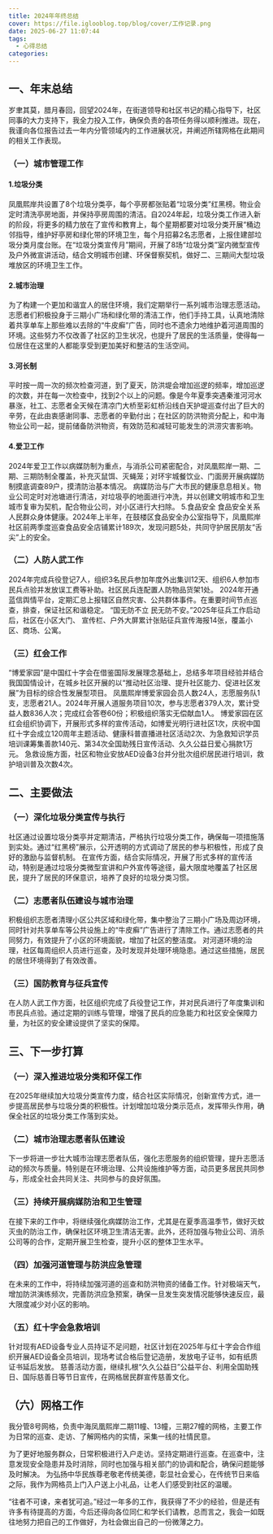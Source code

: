 ```yaml
---
title: 2024年年终总结
cover: https://file.iglooblog.top/blog/cover/工作记录.png
date: 2025-06-27 11:07:44
tags:
  - 心得总结
categories:
---
```


##  一、年末总结 

岁聿其莫，腊月春回，回望2024年，在街道领导和社区书记的精心指导下，社区同事的大力支持下，我全力投入工作，确保负责的各项任务得以顺利推进。现在，我谨向各位报告过去一年内分管领域内的工作进展状况，并阐述所辖网格在此期间的相关工作表现。  

### （一）城市管理工作 

####  1.垃圾分类

凤凰熙岸共设置了8个垃圾分类亭，每个亭房都张贴着“垃圾分类”红黑榜。物业会定时清洗亭房地面，并保持亭房周围的清洁。自2024年起，垃圾分类工作进入新的阶段，将更多的精力放在了宣传和教育上，每个星期都要对垃圾分类开展“桶边邻指导，维护好亭房和绿化带的环境卫生，每个月招募2名志愿者，上报住建部垃圾分类月度台账。在“垃圾分类宣传月”期间，开展了8场“垃圾分类”室内微型宣传及户外微宣讲活动，结合文明城市创建、环保督察契机，做好二、三期间大型垃圾堆放区的环境卫生工作。  

#### 2.城市治理  

为了构建一个更加和谐宜人的居住环境，我们定期举行一系列城市治理志愿活动。志愿者们积极投身于三期小广场和绿化带的清洁工作，他们手持工具，认真地清除着共享单车上那些难以去除的“牛皮癣”广告，同时也不遗余力地维护着河道周围的环境。这些努力不仅改善了社区的卫生状况，也提升了居民的生活质量，使得每一位居住在这里的人都能享受到更加美好和整洁的生活空间。 

####  3.河长制 

 平时按一周一次的频次检查河道，到了夏天，防洪堤会增加巡逻的频率，增加巡逻的次数，并在每一次检查中，找到2个以上的问题。像是今年夏季突遇秦淮河河水暴涨，社工、志愿者全天候在清凉门大桥至彩虹桥沿线白天护堤巡查付出了巨大的辛劳，在此由衷感谢同事、志愿者的辛勤付出；在社区的防洪物资分配上，和中海物业公司一起，提前储备防洪物资，有效防范和减轻可能发生的洪涝灾害影响。  

#### 4.爱卫工作

  2024年爱卫工作以病媒防制为重点，与消杀公司紧密配合，对凤凰熙岸一期、二期、三期防制全覆盖，补充灭鼠饵、灭蝇笼；对环宇城餐饮业、门面房开展病媒防制摸底调查89户，摸清防治基本情况。  病媒防治与广大市民的健康息息相关。物业公司定时对池塘进行清洁，对垃圾亭的地面进行冲洗，并以创建文明城市和卫生城市复审为契机，配合物业公司，对小区进行大扫除。  5.食品安全  食品安全关系人民群众身体健康。2024年上半年，在鼓楼区食品安全办公室指导下，凤凰熙岸社区前两季度巡查食品安全店铺累计189次，发现问题5处，共同守护居民朋友“舌尖”上的安全。  

### （二）人防人武工作  

2024年完成兵役登记7人，组织3名民兵参加年度外出集训12天、组织6人参加市民兵点验并发放误工费等补助。社区民兵连配置人防物品货架1处。  2024年开通蓝信舆情平台，定期汇总上报辖区自然灾害、公共群体事件。在重要时间节点巡查，排查，保证社区和谐稳定。  “国无防不立  民无防不安。”2025年征兵工作启动后，社区在小区大门、 宣传栏、户外大屏累计张贴征兵宣传海报14张，覆盖小区、商场、公寓。  

### （三）红会工作  

“博爱家园”是中国红十字会在借鉴国际发展理念基础上，总结多年项目经验并结合我国国情设计，在城乡社区开展的以“推动社区治理、提升社区能力、促进社区发展”为目标的综合性发展型项目。  凤凰熙岸博爱家园会员人数24人，志愿服务队1支，志愿者21人。2024年开展人道服务项目10次，参与志愿者379人次，累计受益人数836人次；完成红会答卷60份；积极组织落实无偿献血1人。  博爱家园在区红会组织协调下，开展形式多样的宣传活动，如博爱光明行进社区1次，庆祝中国红十字会成立120周年主题活动、健康科普直播进社区活动2次、为急救知识学员培训课筹集善款140元、第34次全国助残日宣传活动、久久公益日爱心捐款1万元。  急救设施方面，社区和物业安放AED设备3台并分批次组织居民进行培训，救护培训普及次数4次。

##   二、主要做法  

### （一）深化垃圾分类宣传与执行  

社区通过设置垃圾分类亭并定期清洁，严格执行垃圾分类工作，确保每一项措施落到实处。通过“红黑榜”展示，公开透明的方式调动了居民的参与积极性，形成了良好的激励与监督机制。  在宣传方面，结合实际情况，开展了形式多样的宣传活动，特别是通过垃圾分类微型宣讲和户外宣传等途径，最大限度地覆盖了社区居民，提升了居民的环保意识，培养了良好的垃圾分类习惯。  

### （二）志愿者队伍建设与城市治理  

积极组织志愿者清理小区公共区域和绿化带，集中整治了三期小广场及周边环境，同时针对共享单车等公共设施上的“牛皮癣”广告进行了清除工作。通过志愿者的共同努力，有效提升了小区的环境面貌，增加了社区的整洁度。  对河道环境的治理，社区每周组织人员进行巡查，及时发现并处理环境隐患。通过这些措施，居民的居住环境得到了有效改善。  

### （三）国防教育与征兵宣传  

在人防人武工作方面，社区组织完成了兵役登记工作，并对民兵进行了年度集训和市民兵点验。通过定期的训练与管理，增强了民兵的应急能力和社区安全保障力量，为社区的安全建设提供了坚实的保障。

##   三、下一步打算  

### （一）深入推进垃圾分类和环保工作  

在2025年继续加大垃圾分类宣传力度，结合社区实际情况，创新宣传方式，进一步提高居民参与垃圾分类的积极性。计划增加垃圾分类示范点，发挥带头作用，确保全社区的垃圾分类工作落到实处。  

### （二）城市治理志愿者队伍建设 

下一步将进一步壮大城市治理志愿者队伍，强化志愿服务的组织管理，提升志愿活动的频次与质量。特别是在环境治理、公共设施维护等方面，动员更多居民共同参与，形成全社会共同关注、共同参与的良好氛围。  

### （三）持续开展病媒防治和卫生管理  

在接下来的工作中，将继续强化病媒防治工作，尤其是在夏季高温季节，做好灭蚊灭虫的防治工作，确保社区环境卫生清洁无害。此外，还将加强与物业公司、消杀公司等的合作，定期开展卫生检查，提升小区的整体卫生水平。  

### （四）加强河道管理与防洪应急管理

  在未来的工作中，将持续加强河道的巡查和防洪物资的储备工作。针对极端天气，增加防洪演练频次，完善防洪应急预案，确保一旦发生突发情况能够快速反应，最大限度减少对小区的影响。  

### （五）红十字会急救培训 

 针对现有AED设备专业人员持证不足问题，社区计划在2025年与红十字会合作组织开展AED设备全员培训，现场考试合格后登记造册，发放电子证书，如有纸质证书延后发放。  慈善活动方面，继续扎根“久久公益日”公益平台、利用全国助残日、国际慈善日等节日宣传，在网格居民群宣传慈善文化。  

## （六）网格工作 

 我分管8号网格，负责中海凤凰熙岸二期11幢、13幢，三期27幢的网格，主要工作为日常的巡查、走访、了解网格内的实情，采集一线的社情民意。  

为了更好地服务群众，日常积极进行入户走访。坚持定期进行巡查。在巡查中，注意发现安全隐患并及时消除，同时也加强与相关部门的协调和配合，确保问题能够及时解决。  为弘扬中华民族尊老敬老传统美德，彰显社会爱心，在传统节日来临之际，我作为网格员上门入户送上小礼品，让老人们感受到社区的温暖。  

“往者不可谏，来者犹可追。”经过一年多的工作，我获得了不少的经验，但是还有许多有待提高的方面，今后还得向各位同仁和学长们请教，总而言之，我会一如既往地努力把自己的工作做好，为社会做出自己的一份微薄之力。           
